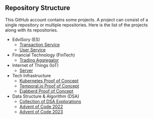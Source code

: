 ## Repository Structure
This GitHub account contains some projects. 
A project can consist of a single repository or multiple repositories.
Here is the list of the projects along with its repositories.
- EdviSory (ES)
  - [Transaction Service](https://github.com/hdlproject/es-transaction-service)
  - [User Service](https://github.com/hdlproject/es-user-service)
- Financial Technology (FinTech)
  - [Trading Aggregator](https://github.com/hdlproject/trading-aggregator)
- Internet of Things (IoT)
  - [Server](https://github.com/hdlproject/iot-server) 
- Tech Infrastructure
  - [Kubernetes Proof of Concept](https://github.com/hdlproject/kubernetes-poc)
  - [Temporal.io Proof of Concept](https://github.com/hdlproject/temporalio-poc)
  - [Ejabberd Proof of Concept](https://github.com/hdlproject/ejabberd-poc)
- Data Structure & Algorithm (DSA)
  - [Collection of DSA Explorations](https://github.com/hdlproject/dsa-exploration)
  - [Advent of Code 2022](https://github.com/hdlproject/advent-of-code-2022)
  - [Advent of Code 2023](https://github.com/hdlproject/advent-of-code-2023)
